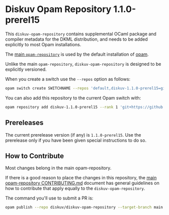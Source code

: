 # Diskuv Opam Repository 1.1.0-prerel15

This `diskuv-opam-repository` contains supplemental OCaml package and compiler
metadata for the DKML distribution, and needs to be added explicitly to most
Opam installations.

The [main `opam-repository`](https://github.com/ocaml/opam-repository)
is used by the default installation of [opam](https://opam.ocaml.org/).

Unlike the main `opam-repository`, `diskuv-opam-repository` is designed to
be explicitly versioned.

When you create a switch use the `--repos` option as follows:

```bash
opam switch create SWITCHNAME --repos 'default,diskuv-1.1.0-prerel15=git+https://github.com/diskuv/diskuv-opam-repository.git#1.1.0-prerel15' 4.12.1
```

You can also add this repository to the current Opam switch with:

```bash
opam repository add diskuv-1.1.0-prerel15 --rank 1 'git+https://github.com/diskuv/diskuv-opam-repository.git#1.1.0-prerel15'
```

## Prereleases

The current prerelease version (if any) is `1.1.0-prerel15`. Use the prerelease only if you have been given
special instructions to do so.

## How to Contribute

Most changes belong in the main opam-repository.

If there is a good reason to place the changes in this repository, the
[main opam-repository CONTRIBUTING.md](https://github.com/ocaml/opam-repository/blob/master/CONTRIBUTING.md)
document has general guidelines on how to contribute that apply equally to
the `diskuv-opam-repository`.

The command you'll use to submit a PR is:

```bash
opam publish --repo diskuv/diskuv-opam-repository --target-branch main
```
